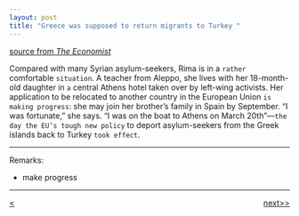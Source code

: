 ```yaml
---
layout: post
title: "Greece was supposed to return migrants to Turkey "
---
```

[source from <em>The Economist</em>][link]


Compared with many Syrian asylum-seekers, Rima is in a `rather` comfortable `situation`. A teacher from Aleppo, she lives with her 18-month-old daughter in `a` central Athens hotel taken over by left-wing activists. Her application to be relocated to another country in the European Union `is making progress`: she may join her brother’s family in Spain by September. “I was fortunate,” she says. “I was on the boat to Athens on March 20th”—`the day the EU’s tough new policy` to deport asylum-seekers from the Greek islands back to Turkey `took effect`.

***********************************************

Remarks:

* make progress


***********************************************

<div style="position: relative;"><div><a href="http://jayhawk.ningtian.info/blogs/2016/05/17/why-apple-music-is-so-bad-when-the-iphone-is-so-good"><<previous</a></div><div style="position: absolute; right: 0px; top: 0px;"><a href="http://jayhawk.ningtian.info/blogs/2016/05/24/americans-are-increasingly-addicted-to-opioids">next>></a></div></div>



[link]:http://www.economist.com/news/europe/21699320-migrants-have-stopped-arriving-they-are-not-being-sent-back-either-greece-was-supposed
